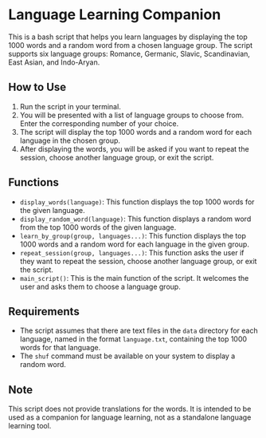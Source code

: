 # Language Learning Companion

This is a bash script that helps you learn languages by displaying the top 1000 words and a random word from a chosen language group. The script supports six language groups: Romance, Germanic, Slavic, Scandinavian, East Asian, and Indo-Aryan.

## How to Use

1. Run the script in your terminal.
2. You will be presented with a list of language groups to choose from. Enter the corresponding number of your choice.
3. The script will display the top 1000 words and a random word for each language in the chosen group.
4. After displaying the words, you will be asked if you want to repeat the session, choose another language group, or exit the script.

## Functions

- `display_words(language)`: This function displays the top 1000 words for the given language.
- `display_random_word(language)`: This function displays a random word from the top 1000 words of the given language.
- `learn_by_group(group, languages...)`: This function displays the top 1000 words and a random word for each language in the given group.
- `repeat_session(group, languages...)`: This function asks the user if they want to repeat the session, choose another language group, or exit the script.
- `main_script()`: This is the main function of the script. It welcomes the user and asks them to choose a language group.

## Requirements

- The script assumes that there are text files in the `data` directory for each language, named in the format `language.txt`, containing the top 1000 words for that language.
- The `shuf` command must be available on your system to display a random word.

## Note

This script does not provide translations for the words. It is intended to be used as a companion for language learning, not as a standalone language learning tool.
